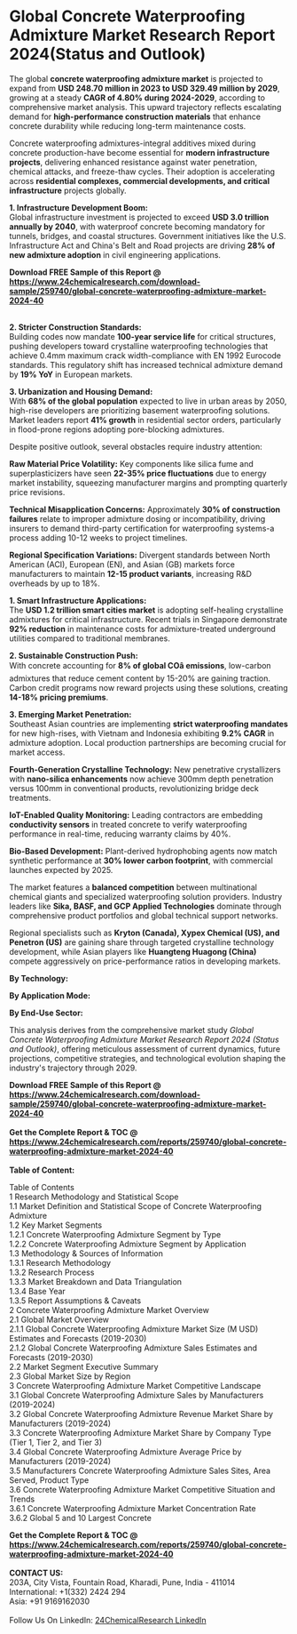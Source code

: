 <h1>Global Concrete Waterproofing Admixture Market Research Report 2024(Status and Outlook)</h1><p>The global <strong>concrete waterproofing admixture market</strong> is projected to expand from <strong>USD 248.70 million in 2023 to USD 329.49 million by 2029</strong>, growing at a steady <strong>CAGR of 4.80% during 2024-2029</strong>, according to comprehensive market analysis. This upward trajectory reflects escalating demand for <strong>high-performance construction materials</strong> that enhance concrete durability while reducing long-term maintenance costs.</p><p>Concrete waterproofing admixtures-integral additives mixed during concrete production-have become essential for <strong>modern infrastructure projects</strong>, delivering enhanced resistance against water penetration, chemical attacks, and freeze-thaw cycles. Their adoption is accelerating across <strong>residential complexes, commercial developments, and critical infrastructure</strong> projects globally.</p><p><strong>1. Infrastructure Development Boom:</strong><br>
Global infrastructure investment is projected to exceed <strong>USD 3.0 trillion annually by 2040</strong>, with waterproof concrete becoming mandatory for tunnels, bridges, and coastal structures. Government initiatives like the U.S. Infrastructure Act and China's Belt and Road projects are driving <strong>28% of new admixture adoption</strong> in civil engineering applications.</p><div><b>Download FREE Sample of this Report @ 
            <a href="https://www.24chemicalresearch.com/download-sample/259740/global-concrete-waterproofing-admixture-market-2024-40">
            https://www.24chemicalresearch.com/download-sample/259740/global-concrete-waterproofing-admixture-market-2024-40</a></b></div><br><p><strong>2. Stricter Construction Standards:</strong><br>
Building codes now mandate <strong>100-year service life</strong> for critical structures, pushing developers toward crystalline waterproofing technologies that achieve 0.4mm maximum crack width-compliance with EN 1992 Eurocode standards. This regulatory shift has increased technical admixture demand by <strong>19% YoY</strong> in European markets.</p><p><strong>3. Urbanization and Housing Demand:</strong><br>
With <strong>68% of the global population</strong> expected to live in urban areas by 2050, high-rise developers are prioritizing basement waterproofing solutions. Market leaders report <strong>41% growth</strong> in residential sector orders, particularly in flood-prone regions adopting pore-blocking admixtures.</p><p>Despite positive outlook, several obstacles require industry attention:</p><p><strong>Raw Material Price Volatility:</strong> Key components like silica fume and superplasticizers have seen <strong>22-35% price fluctuations</strong> due to energy market instability, squeezing manufacturer margins and prompting quarterly price revisions.</p><p><strong>Technical Misapplication Concerns:</strong> Approximately <strong>30% of construction failures</strong> relate to improper admixture dosing or incompatibility, driving insurers to demand third-party certification for waterproofing systems-a process adding 10-12 weeks to project timelines.</p><p><strong>Regional Specification Variations:</strong> Divergent standards between North American (ACI), European (EN), and Asian (GB) markets force manufacturers to maintain <strong>12-15 product variants</strong>, increasing R&amp;D overheads by up to 18%.</p><p><strong>1. Smart Infrastructure Applications:</strong><br>
The <strong>USD 1.2 trillion smart cities market</strong> is adopting self-healing crystalline admixtures for critical infrastructure. Recent trials in Singapore demonstrate <strong>92% reduction</strong> in maintenance costs for admixture-treated underground utilities compared to traditional membranes.</p><p><strong>2. Sustainable Construction Push:</strong><br>
With concrete accounting for <strong>8% of global COâ emissions</strong>, low-carbon admixtures that reduce cement content by 15-20% are gaining traction. Carbon credit programs now reward projects using these solutions, creating <strong>14-18% pricing premiums</strong>.</p><p><strong>3. Emerging Market Penetration:</strong><br>
Southeast Asian countries are implementing <strong>strict waterproofing mandates</strong> for new high-rises, with Vietnam and Indonesia exhibiting <strong>9.2% CAGR</strong> in admixture adoption. Local production partnerships are becoming crucial for market access.</p><p><strong>Fourth-Generation Crystalline Technology:</strong> New penetrative crystallizers with <strong>nano-silica enhancements</strong> now achieve 300mm depth penetration versus 100mm in conventional products, revolutionizing bridge deck treatments.</p><p><strong>IoT-Enabled Quality Monitoring:</strong> Leading contractors are embedding <strong>conductivity sensors</strong> in treated concrete to verify waterproofing performance in real-time, reducing warranty claims by 40%.</p><p><strong>Bio-Based Development:</strong> Plant-derived hydrophobing agents now match synthetic performance at <strong>30% lower carbon footprint</strong>, with commercial launches expected by 2025.</p><p>The market features a <strong>balanced competition</strong> between multinational chemical giants and specialized waterproofing solution providers. Industry leaders like <strong>Sika, BASF, and GCP Applied Technologies</strong> dominate through comprehensive product portfolios and global technical support networks.</p><p>Regional specialists such as <strong>Kryton (Canada), Xypex Chemical (US), and Penetron (US)</strong> are gaining share through targeted crystalline technology development, while Asian players like <strong>Huangteng Huagong (China)</strong> compete aggressively on price-performance ratios in developing markets.</p><p><strong>By Technology:</strong></p><p><strong>By Application Mode:</strong></p><p><strong>By End-Use Sector:</strong></p><p>This analysis derives from the comprehensive market study <em>Global Concrete Waterproofing Admixture Market Research Report 2024 (Status and Outlook)</em>, offering meticulous assessment of current dynamics, future projections, competitive strategies, and technological evolution shaping the industry's trajectory through 2029.</p><div><b>Download FREE Sample of this Report @ 
            <a href="https://www.24chemicalresearch.com/download-sample/259740/global-concrete-waterproofing-admixture-market-2024-40">
            https://www.24chemicalresearch.com/download-sample/259740/global-concrete-waterproofing-admixture-market-2024-40</a></b></div><br><div><b>Get the Complete Report & TOC @ 
            <a href="https://www.24chemicalresearch.com/reports/259740/global-concrete-waterproofing-admixture-market-2024-40">
            https://www.24chemicalresearch.com/reports/259740/global-concrete-waterproofing-admixture-market-2024-40</a></b></div><br>
            <b>Table of Content:</b><p>Table of Contents<br />
1 Research Methodology and Statistical Scope<br />
1.1 Market Definition and Statistical Scope of Concrete Waterproofing Admixture<br />
1.2 Key Market Segments<br />
1.2.1 Concrete Waterproofing Admixture Segment by Type<br />
1.2.2 Concrete Waterproofing Admixture Segment by Application<br />
1.3 Methodology & Sources of Information<br />
1.3.1 Research Methodology<br />
1.3.2 Research Process<br />
1.3.3 Market Breakdown and Data Triangulation<br />
1.3.4 Base Year<br />
1.3.5 Report Assumptions & Caveats<br />
2 Concrete Waterproofing Admixture Market Overview<br />
2.1 Global Market Overview<br />
2.1.1 Global Concrete Waterproofing Admixture Market Size (M USD) Estimates and Forecasts (2019-2030)<br />
2.1.2 Global Concrete Waterproofing Admixture Sales Estimates and Forecasts (2019-2030)<br />
2.2 Market Segment Executive Summary<br />
2.3 Global Market Size by Region<br />
3 Concrete Waterproofing Admixture Market Competitive Landscape<br />
3.1 Global Concrete Waterproofing Admixture Sales by Manufacturers (2019-2024)<br />
3.2 Global Concrete Waterproofing Admixture Revenue Market Share by Manufacturers (2019-2024)<br />
3.3 Concrete Waterproofing Admixture Market Share by Company Type (Tier 1, Tier 2, and Tier 3)<br />
3.4 Global Concrete Waterproofing Admixture Average Price by Manufacturers (2019-2024)<br />
3.5 Manufacturers Concrete Waterproofing Admixture Sales Sites, Area Served, Product Type<br />
3.6 Concrete Waterproofing Admixture Market Competitive Situation and Trends<br />
3.6.1 Concrete Waterproofing Admixture Market Concentration Rate<br />
3.6.2 Global 5 and 10 Largest Concrete </p><div><b>Get the Complete Report & TOC @ 
            <a href="https://www.24chemicalresearch.com/reports/259740/global-concrete-waterproofing-admixture-market-2024-40">
            https://www.24chemicalresearch.com/reports/259740/global-concrete-waterproofing-admixture-market-2024-40</a></b></div><br><b>CONTACT US:</b><br>
            203A, City Vista, Fountain Road, Kharadi, Pune, India - 411014<br>
            International: +1(332) 2424 294<br>
            Asia: +91 9169162030 <br><br>
            Follow Us On LinkedIn: <a href="https://www.linkedin.com/company/24chemicalresearch/">24ChemicalResearch LinkedIn</a>